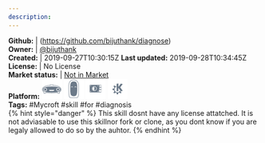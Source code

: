 ```yaml
---
description: 
---
```



**Github:** | (https://github.com/bijuthank/diagnose)  
**Owner:** | [@bijuthank](https://github.com/bijuthank)  
**Created:** | 2019-09-27T10:30:15Z  **Last updated:** 2019-09-28T10:34:45Z  
**License:** | No License  
**Market status:** | [Not in Market](https://market.mycroft.ai/skill/)  
**Platform:**   ![](.gitbook/assets/mark-1-icon.png)  ![](.gitbook/assets/mark-2-icon.png)  ![](.gitbook/assets/picroft-icon.png)  ![](.gitbook/assets/kde.png)   
**Tags:** \#Mycroft \#skill \#for \#diagnosis   
{% hint style="danger" %}
This skill dosnt have any license attatched. It is not adviasable to use this skillnor fork or clone, as you dont know if you are legaly allowed to do so by the auhtor.
{% endhint %}
